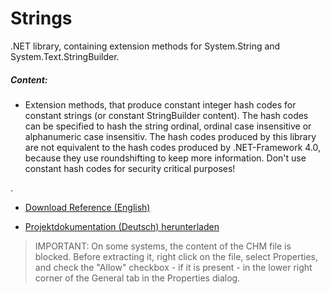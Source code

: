 # Strings
.NET library, containing extension methods for System.String and System.Text.StringBuilder.

##### Content:
* Extension methods, that produce constant integer hash codes for constant strings (or constant StringBuilder content). The hash codes can be specified to hash the string ordinal, ordinal case insensitive or alphanumeric case insensitiv. The hash codes produced by this library are not equivalent to the hash codes produced by .NET-Framework 4.0, because they use roundshifting to keep more information.  Don't use constant hash codes for security critical purposes!

.

* [Download Reference (English)](https://github.com/FolkerKinzel/Strings/blob/master/FolkerKinzel.Strings.Reference.en/Help/FolkerKinzel.Strings.Reference.en.chm)

* [Projektdokumentation (Deutsch) herunterladen](https://github.com/FolkerKinzel/Strings/blob/master/FolkerKinzel.Strings.Doku.de/Help/FolkerKinzel.Strings.Doku.de.chm)

> IMPORTANT: On some systems, the content of the CHM file is blocked. Before extracting it, right click on the file, select Properties, and check the "Allow" checkbox - if it is present - in the lower right corner of the General tab in the Properties dialog.